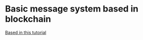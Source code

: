 # Basic message system based in blockchain

[Based in this tutorial](https://www.ibm.com/developerworks/cloud/library/cl-develop-blockchain-app-in-python/index.html)